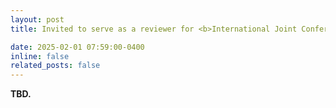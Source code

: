 ```yaml
---
layout: post
title: Invited to serve as a reviewer for <b>International Joint Conference on Neural Networks</b> (<b>IJCNN'25</b>)!

date: 2025-02-01 07:59:00-0400
inline: false
related_posts: false
---
```


<b> TBD. </b>

